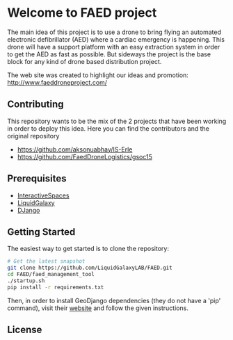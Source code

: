Welcome to FAED project
=======================

The main idea of this project is to use a drone to bring flying an automated electronic defibrillator (AED) where a cardiac emergency is happening. This drone will have a support platform with an easy extraction system in order to get the AED as fast as possible. But sideways the project is the base block for any kind of drone based distribution project.

The web site was created to highlight our ideas and promotion: http://www.faeddroneproject.com/


Contributing
------------
This repository wants to be the mix of the 2 projects that have been working in order to deploy this idea. Here you can find the contributors and the original repository

- https://github.com/aksonuabhay/IS-Erle
- https://github.com/FaedDroneLogistics/gsoc15

Prerequisites
-------------

- [InteractiveSpaces](http://www.interactive-spaces.org)
- [LiquidGalaxy](https://code.google.com/p/liquid-galaxy/)
- [DJango](https://www.djangoproject.com)

Getting Started
---------------

The easiest way to get started is to clone the repository:

```bash
# Get the latest snapshot
git clone https://github.com/LiquidGalaxyLAB/FAED.git
cd FAED/faed_management_tool
./startup.sh
pip install -r requirements.txt 

```

Then, in order to install GeoDjango dependencies (they do not have a 'pip' command), visit their [website](https://docs.djangoproject.com/en/1.8/ref/contrib/gis/install/) and follow the given instructions.


License
-------
 
